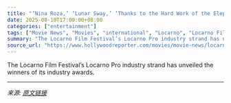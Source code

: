 ```yaml
---
title: "‘Nina Roza,’ ‘Lunar Sway,’ ‘Thanks to the Hard Work of the Elephants’ Among Locarno Pro Winners"
date: 2025-08-10T17:00:00+08:00
categories: ["entertainment"]
tags: ["Movie News", "Movies", "international", "Locarno", "Locarno Film Festival", "Locarno Pro"]
summary: "The Locarno Film Festival’s Locarno Pro industry strand has unveiled the winners of its industry awards."
source_url: "https://www.hollywoodreporter.com/movies/movie-news/locarno-pro-industry-winners-2025-nina-roza-lunar-sway-1236341132/"
---
```


The Locarno Film Festival’s Locarno Pro industry strand has unveiled the winners of its industry awards.

---

*来源: [原文链接](https://www.hollywoodreporter.com/movies/movie-news/locarno-pro-industry-winners-2025-nina-roza-lunar-sway-1236341132/)*
